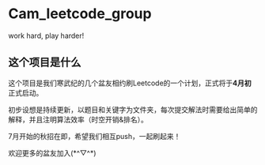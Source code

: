 # Cam_leetcode_group
work hard, play harder!

## 这个项目是什么

这个项目是我们寒武纪的几个盆友相约刷Leetcode的一个计划，正式将于**4月初**正式启动。

初步设想是持续更新，以题目和关键字为文件夹，每次提交解法时需要给出简单的解释，并且注明算法效率（时空开销&排名）。

7月开始的秋招在即，希望我们相互push，一起刷起来！

欢迎更多的盆友加入(\*^▽^\*)
